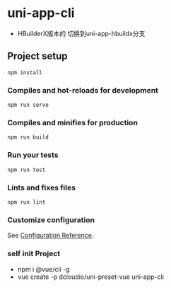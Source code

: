 # uni-app-cli
* HBuilderX版本的 切换到uni-app-hbuildx分支
## Project setup
```
npm install
```
### Compiles and hot-reloads for development
```
npm run serve
```
### Compiles and minifies for production
```
npm run build
```
### Run your tests
```
npm run test
```
### Lints and fixes files
```
npm run lint
```
### Customize configuration
See [Configuration Reference](https://cli.vuejs.org/config/).
### self init Project
* npm i @vue/cli -g
* vue create -p dcloudio/uni-preset-vue uni-app-cli